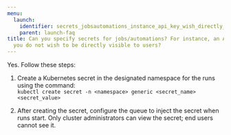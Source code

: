 ```yaml
---
menu:
  launch:
    identifier: secrets_jobsautomations_instance_api_key_wish_directly_visible
    parent: launch-faq
title: Can you specify secrets for jobs/automations? For instance, an API key which
  you do not wish to be directly visible to users?
---
```


Yes. Follow these steps:

1. Create a Kubernetes secret in the designated namespace for the runs using the command:  
   `kubectl create secret -n <namespace> generic <secret_name> <secret_value>`

2. After creating the secret, configure the queue to inject the secret when runs start. Only cluster administrators can view the secret; end users cannot see it.